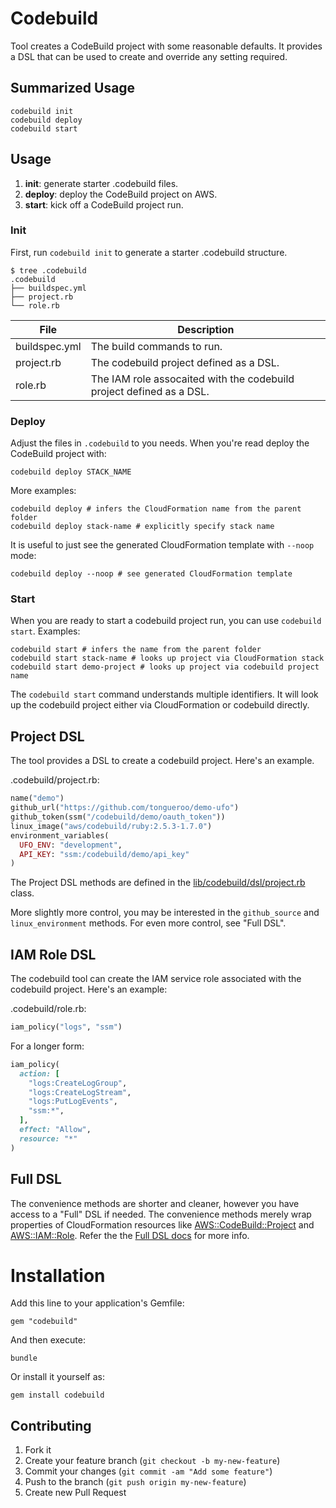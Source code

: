 # Codebuild

Tool creates a CodeBuild project with some reasonable defaults. It provides a DSL that can be used to create and override any setting required.

## Summarized Usage

    codebuild init
    codebuild deploy
    codebuild start

## Usage

1. **init**: generate starter .codebuild files.
2. **deploy**: deploy the CodeBuild project on AWS.
3. **start**: kick off a CodeBuild project run.

### Init

First, run `codebuild init` to generate a starter .codebuild structure.

    $ tree .codebuild
    .codebuild
    ├── buildspec.yml
    ├── project.rb
    └── role.rb

File | Description
--- | ---
buildspec.yml | The build commands to run.
project.rb | The codebuild project defined as a DSL.
role.rb | The IAM role assocaited with the codebuild project defined as a DSL.

### Deploy

Adjust the files in `.codebuild` to you needs. When you're read deploy the CodeBuild project with:

    codebuild deploy STACK_NAME

More examples:

    codebuild deploy # infers the CloudFormation name from the parent folder
    codebuild deploy stack-name # explicitly specify stack name

It is useful to just see the generated CloudFormation template with `--noop` mode:

    codebuild deploy --noop # see generated CloudFormation template

### Start

When you are ready to start a codebuild project run, you can use `codebuild start`. Examples:

    codebuild start # infers the name from the parent folder
    codebuild start stack-name # looks up project via CloudFormation stack
    codebuild start demo-project # looks up project via codebuild project name

The `codebuild start` command understands multiple identifiers. It will look up the codebuild project either via CloudFormation or codebuild directly.

## Project DSL

The tool provides a DSL to create a codebuild project.  Here's an example.

.codebuild/project.rb:

```ruby
name("demo")
github_url("https://github.com/tongueroo/demo-ufo")
github_token(ssm("/codebuild/demo/oauth_token"))
linux_image("aws/codebuild/ruby:2.5.3-1.7.0")
environment_variables(
  UFO_ENV: "development",
  API_KEY: "ssm:/codebuild/demo/api_key"
)
```

The Project DSL methods are defined in the [lib/codebuild/dsl/project.rb](lib/codebuild/dsl/project.rb) class.

More slightly more control, you may be interested in the `github_source` and `linux_environment` methods.  For even more control, see "Full DSL".

## IAM Role DSL

The codebuild tool can create the IAM service role associated with the codebuild project. Here's an example:

.codebuild/role.rb:

```ruby
iam_policy("logs", "ssm")
```

For a longer form:

```ruby
iam_policy(
  action: [
    "logs:CreateLogGroup",
    "logs:CreateLogStream",
    "logs:PutLogEvents",
    "ssm:*",
  ],
  effect: "Allow",
  resource: "*"
)
```

## Full DSL

The convenience methods are shorter and cleaner, however you have access to a "Full" DSL if needed. The convenience methods merely wrap properties of CloudFormation resources like [AWS::CodeBuild::Project](https://docs.aws.amazon.com/AWSCloudFormation/latest/UserGuide/aws-resource-codebuild-project.html) and [AWS::IAM::Role](https://docs.aws.amazon.com/AWSCloudFormation/latest/UserGuide/aws-resource-iam-role.html). Refer the the [Full DSL docs](readme/full_dsl.md) for more info.

# Installation

Add this line to your application's Gemfile:

    gem "codebuild"

And then execute:

    bundle

Or install it yourself as:

    gem install codebuild

## Contributing

1. Fork it
2. Create your feature branch (`git checkout -b my-new-feature`)
3. Commit your changes (`git commit -am "Add some feature"`)
4. Push to the branch (`git push origin my-new-feature`)
5. Create new Pull Request
